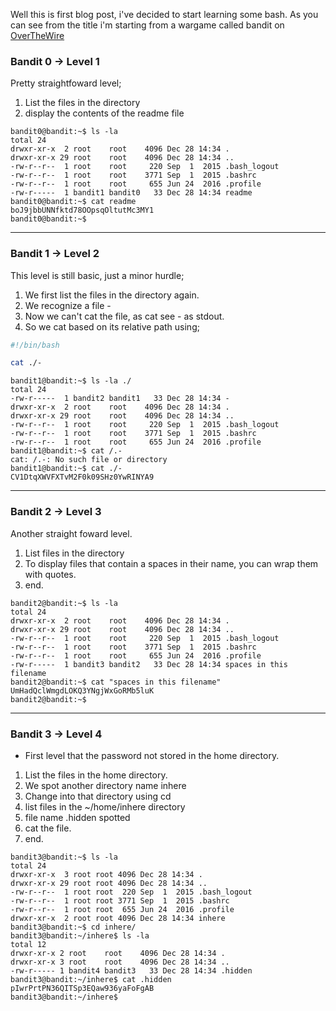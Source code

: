 Well this is first blog post, i've decided to start learning some bash. As you can see from the title i'm starting from a wargame called bandit on [OverTheWire](https://overthewire.org/)

### Bandit 0 -> Level 1

Pretty straightfoward level;
1. List the files in the directory
2. display the contents of the readme file

```
bandit0@bandit:~$ ls -la
total 24
drwxr-xr-x  2 root    root    4096 Dec 28 14:34 .
drwxr-xr-x 29 root    root    4096 Dec 28 14:34 ..
-rw-r--r--  1 root    root     220 Sep  1  2015 .bash_logout
-rw-r--r--  1 root    root    3771 Sep  1  2015 .bashrc
-rw-r--r--  1 root    root     655 Jun 24  2016 .profile
-rw-r-----  1 bandit1 bandit0   33 Dec 28 14:34 readme
bandit0@bandit:~$ cat readme 
boJ9jbbUNNfktd78OOpsqOltutMc3MY1
bandit0@bandit:~$ 
```

---  

### Bandit 1 -> Level 2

This level is still basic, just a minor hurdle;

1. We first list the files in the directory again.
2. We recognize a file -
3. Now we can't cat the file, as cat see - as stdout.
4. So we cat based on its relative path using;

```bash
#!/bin/bash

cat ./-
```

```
bandit1@bandit:~$ ls -la ./
total 24
-rw-r-----  1 bandit2 bandit1   33 Dec 28 14:34 -
drwxr-xr-x  2 root    root    4096 Dec 28 14:34 .
drwxr-xr-x 29 root    root    4096 Dec 28 14:34 ..
-rw-r--r--  1 root    root     220 Sep  1  2015 .bash_logout
-rw-r--r--  1 root    root    3771 Sep  1  2015 .bashrc
-rw-r--r--  1 root    root     655 Jun 24  2016 .profile
bandit1@bandit:~$ cat /.-
cat: /.-: No such file or directory
bandit1@bandit:~$ cat ./-
CV1DtqXWVFXTvM2F0k09SHz0YwRINYA9
```

---


### Bandit 2 -> Level 3


Another straight foward level.

1. List files in the directory
2. To display files that contain a spaces in their name, you can wrap them
with quotes.
3. end.


```
bandit2@bandit:~$ ls -la
total 24
drwxr-xr-x  2 root    root    4096 Dec 28 14:34 .
drwxr-xr-x 29 root    root    4096 Dec 28 14:34 ..
-rw-r--r--  1 root    root     220 Sep  1  2015 .bash_logout
-rw-r--r--  1 root    root    3771 Sep  1  2015 .bashrc
-rw-r--r--  1 root    root     655 Jun 24  2016 .profile
-rw-r-----  1 bandit3 bandit2   33 Dec 28 14:34 spaces in this filename
bandit2@bandit:~$ cat "spaces in this filename" 
UmHadQclWmgdLOKQ3YNgjWxGoRMb5luK
bandit2@bandit:~$ 
```

---


### Bandit 3 -> Level 4


* First level that the password not stored in the home directory.

1. List the files in the home directory.
2. We spot another directory name inhere
3. Change into that directory using cd
4. list files in the ~/home/inhere directory
5. file name .hidden spotted
6. cat the file.
7. end.

```
bandit3@bandit:~$ ls -la
total 24
drwxr-xr-x  3 root root 4096 Dec 28 14:34 .
drwxr-xr-x 29 root root 4096 Dec 28 14:34 ..
-rw-r--r--  1 root root  220 Sep  1  2015 .bash_logout
-rw-r--r--  1 root root 3771 Sep  1  2015 .bashrc
-rw-r--r--  1 root root  655 Jun 24  2016 .profile
drwxr-xr-x  2 root root 4096 Dec 28 14:34 inhere
bandit3@bandit:~$ cd inhere/
bandit3@bandit:~/inhere$ ls -la
total 12
drwxr-xr-x 2 root    root    4096 Dec 28 14:34 .
drwxr-xr-x 3 root    root    4096 Dec 28 14:34 ..
-rw-r----- 1 bandit4 bandit3   33 Dec 28 14:34 .hidden
bandit3@bandit:~/inhere$ cat .hidden 
pIwrPrtPN36QITSp3EQaw936yaFoFgAB
bandit3@bandit:~/inhere$ 
```

